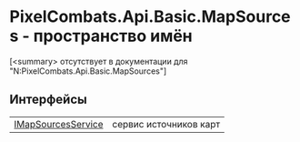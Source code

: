 # PixelCombats.Api.Basic.MapSources - пространство имён


\[&lt;summary&gt; отсутствует в документации для "N:PixelCombats.Api.Basic.MapSources"\]



## Интерфейсы
<table>
<tr>
<td><a href="ba38e994-dd4d-0c1c-bfdf-55e157ce88cd">IMapSourcesService</a></td>
<td>сервис источников карт</td></tr>
</table>